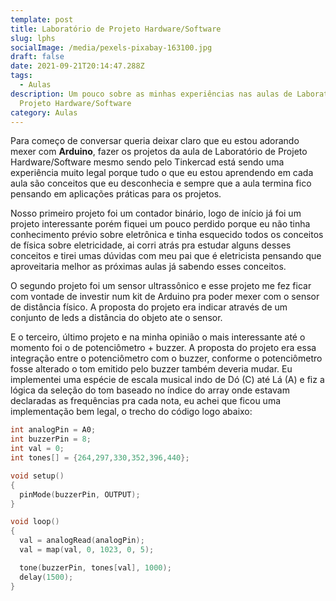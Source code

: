 ```yaml
---
template: post
title: Laboratório de Projeto Hardware/Software
slug: lphs
socialImage: /media/pexels-pixabay-163100.jpg
draft: false
date: 2021-09-21T20:14:47.288Z
tags:
  - Aulas
description: Um pouco sobre as minhas experiências nas aulas de Laboratório de
  Projeto Hardware/Software
category: Aulas
---
```


Para começo de conversar queria deixar claro que eu estou adorando mexer com **Arduino**, fazer os projetos da aula de Laboratório de Projeto Hardware/Software mesmo sendo pelo Tinkercad está sendo uma experiência muito legal porque tudo o que eu estou aprendendo em cada aula são conceitos que eu desconhecia e sempre que a aula termina fico pensando em aplicações práticas para os projetos.

Nosso primeiro projeto foi um contador binário, logo de início já foi um projeto interessante porém fiquei um pouco perdido porque eu não tinha conhecimento prévio sobre eletrônica e tinha esquecido todos os conceitos de física sobre eletricidade, ai corri atrás pra estudar alguns desses conceitos e tirei umas dúvidas com meu pai que é eletricista pensando que aproveitaria melhor as próximas aulas já sabendo esses conceitos.

O segundo projeto foi um sensor ultrassônico e esse projeto me fez ficar com vontade de investir num kit de Arduino pra poder mexer com o sensor de distância físico. A proposta do projeto era indicar através de um conjunto de leds a distância do objeto ate o sensor.

E o terceiro, último projeto e na minha opinião o mais interessante até o momento foi o de potenciômetro + buzzer. A proposta do projeto era essa integração entre o potenciômetro com o buzzer, conforme o potenciômetro fosse alterado o tom emitido pelo buzzer também deveria mudar. Eu implementei uma espécie de escala musical indo de Dó (C) até Lá (A) e fiz a lógica da seleção do tom baseado no índice do array onde estavam declaradas as frequências pra cada nota, eu achei que ficou uma implementação bem legal, o trecho do código logo abaixo:

```c
int analogPin = A0;
int buzzerPin = 8;
int val = 0;
int tones[] = {264,297,330,352,396,440};

void setup()
{
  pinMode(buzzerPin, OUTPUT);
}

void loop()
{
  val = analogRead(analogPin);
  val = map(val, 0, 1023, 0, 5);

  tone(buzzerPin, tones[val], 1000);
  delay(1500);
}
```
